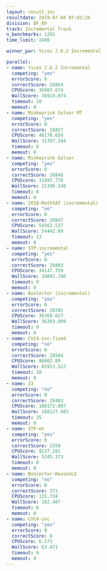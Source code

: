 ```yaml
---
layout: result_inc
resultdate: 2019-07-04 07:03:26
division: QF_BV
track: Incremental Track
n_benchmarks: 1291
time_limit: 2400

winner_par: Yices 2.6.2 Incremental

parallel:
- name: Yices 2.6.2 Incremental
  competing: "yes"
  errorScore: 0
  correctScore: 28864
  CPUScore: 36983.674
  WallScore: 36919.074
  timeout: 10
  memout: 0
- name: Minkeyrink Solver MT
  competing: "yes"
  errorScore: 0
  correctScore: 28857
  CPUScore: 48178.659
  WallScore: 31397.344
  timeout: 8
  memout: 0
- name: Minkeyrink Solver
  competing: "yes"
  errorScore: 0
  correctScore: 28848
  CPUScore: 31497.778
  WallScore: 31398.148
  timeout: 8
  memout: 0
- name: 2018-MathSAT (incremental)
  competing: "no"
  errorScore: 0
  correctScore: 28847
  CPUScore: 54562.537
  WallScore: 54442.89
  timeout: 13
  memout: 0
- name: STP-incremental
  competing: "yes"
  errorScore: 0
  correctScore: 28803
  CPUScore: 34147.759
  WallScore: 34042.746
  timeout: 9
  memout: 0
- name: Boolector (incremental)
  competing: "yes"
  errorScore: 0
  correctScore: 28785
  CPUScore: 36369.627
  WallScore: 36303.009
  timeout: 9
  memout: 0
- name: CVC4-inc-fixed
  competing: "no"
  errorScore: 0
  correctScore: 28504
  CPUScore: 86002.89
  WallScore: 85913.522
  timeout: 10
  memout: 0
- name: Z3
  competing: "no"
  errorScore: 0
  correctScore: 28403
  CPUScore: 188172.007
  WallScore: 188127.983
  timeout: 35
  memout: 0
- name: STP-mt
  competing: "yes"
  errorScore: 0
  correctScore: 2559
  CPUScore: 9137.281
  WallScore: 5245.373
  timeout: 0
  memout: 0
- name: Boolector-ReasonLS
  competing: "no"
  errorScore: 0
  correctScore: 371
  CPUScore: 115.734
  WallScore: 162.487
  timeout: 0
  memout: 0
- name: CVC4-inc
  competing: "yes"
  errorScore: 0
  correctScore: 0
  CPUScore: 6.573
  WallScore: 63.471
  timeout: 0
  memout: 0
---
```

